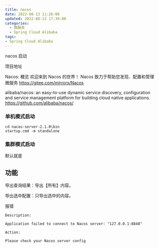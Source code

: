 ```yaml
---
title: nacos
date: 2022-08-13 11:26:00
updated: 2022-08-13 17:39:00
categories:
  - 微服务
  - Spring Cloud Alibaba
tags:
- Spring Cloud Alibaba
---
```


nacos 启动

项目地址

Nacos: 概览 欢迎来到 Nacos 的世界！ Nacos 致力于帮助您发现、配置和管理微服务
<https://gitee.com/mirrors/Nacos>

alibaba/nacos: an easy-to-use dynamic service discovery, configuration and service management platform for building cloud native applications.
<https://github.com/alibaba/nacos/>

### 单机模式启动

```cd
cd nacos-server-2.1.0\bin
startup.cmd -m standalone
```

### 集群模式启动

默认就是

## 功能

导出查询结果：导出【所有】内容。

导出选中配置：只导出选中的内容。

报错

```text
Description:

Application failed to connect to Nacos server: "127.0.0.1:8848"

Action:

Please check your Nacos server config
```
